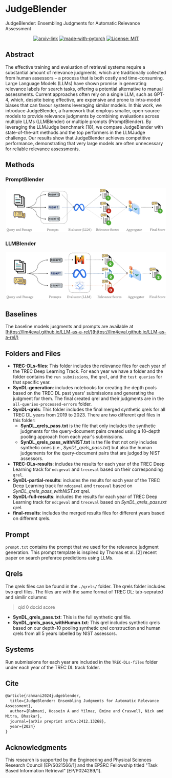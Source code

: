 # JudgeBlender
JudgeBlender: Ensembling Judgments for Automatic Relevance Assessment

<div align="center">

  [![arxiv-link](https://img.shields.io/badge/Paper-PDF-red?style=flat&logo=arXiv&logoColor=red)](https://arxiv.org/abs/2412.13268)
  [![made-with-pytorch](https://img.shields.io/badge/Made%20with-PyTorch-brightgreen)](https://pytorch.org/)
  [![License: MIT](https://img.shields.io/badge/License-MIT-yellow.svg)](https://opensource.org/licenses/MIT)
</div>

## Abstract
The effective training and evaluation of retrieval systems require a substantial amount of relevance judgments, which are traditionally collected from human assessors – a process that is both costly and time-consuming. Large Language Models (LLMs) have shown promise in generating relevance labels for search tasks, offering a potential alternative to manual assessments. Current approaches often rely on a single LLM, such as GPT-4, which, despite being effective, are expensive and prone to intra-model biases that can favour systems leveraging similar models. In this work, we introduce JudgeBlender, a framework that employs smaller, open-source models to provide relevance judgments by combining evaluations across multiple LLMs (LLMBlender) or multiple prompts (PromptBlender). By leveraging the LLMJudge benchmark [18], we compare JudgeBlender with state-of-the-art methods and the top performers in the LLMJudge challenge. Our results show that JudgeBlender achieves competitive performance, demonstrating that very large models are often unnecessary for reliable relevance assessments.

## Methods

### PromptBlender
<p align="center">
  <img src="figs/promptblender.png" width="500">
</a>
<br />

### LLMBlender
<p align="center">
  <img src="figs/llmblender.png" width="500">
</a>
<br />



## Baselines
The baseline models jusgments and prompts are available at [https://llm4eval.github.io/LLM-as-a-rel/](https://llm4eval.github.io/LLM-as-a-rel/)

## Folders and Files

- __TREC-DLs-files__: This folder includes the relevance files for each year of the TREC Deep Learning Track. For each year we have a folder and the folder contains the `run submissions`, the `qrel`, and the `test queries` for that specific year.
- __SynDL-generation__: includes notebooks for creating the depth pools based on the TREC DL past years' submissions and generating the judgment for them. The final created qrel and their judgments are in the `all-queries-processed-errors` folder.
- __SynDL-qrels__: This folder includes the final merged synthetic qrels for all TREC DL years from 2019 to 2023. There are two different qrel files in this folder:
    - __SynDL_qrels_pass.txt__ is the file that only includes the synthetic judgments for the query-document pairs created using a 10-depth pooling approach from each year's submissions.
    - __SynDL_qrels_pass_withNIST.txt__ is the file that not only includes synthetic ones (i.e., _SynDL_qrels_pass.txt_) but also the human judgements for the query-document pairs that are judged by NIST assessors.
- __TREC-DLs-results__: includes the results for each year of the TREC Deep Learning track for `ndcgeval` and `treceval` based on their corresponding `qrel`.
- __SynDL-partial-results__: includes the results for each year of the TREC Deep Learning track for `ndcgeval` and `treceval` based on _SynDL_qrels_pass_withNIST.txt_ qrel.
- __SynDL-full-results__: includes the results for each year of TREC Deep Learning track for `ndcgeval` and `treceval` based on _SynDL_qrels_pass.txt_ qrel.
- __final-results__: includes the merged results files for different years based on different qrels.
 
## Prompt
`prompt.txt` contains the prompt that we used for the relevance judgment generation. This prompt template is inspired by Thomas et al. [2] recent paper on search prefenrce predictions using LLMs.

## Qrels
The qrels files can be found in the `./qrels/` folder. The qrels folder includes two qrel files. The files are with the same format of TREC DL: tab-seprated and similir columns:

> qid 0 docid score

- __SynDL_qrels_pass.txt__: This is the full synthetic qrel file.
- __SynDL_qrels_pass_withHuman.txt__: This qrel includes synthetic qrels based on our depth-10 pooling synthetic qrel construction and human qrels from all 5 years labelled by NIST assessors.

## Systems
Run submissions for each year are included in the `TREC-DLs-files` folder under each year of the TREC DL track folder.

## Cite

```
@article{rahmani2024judgeblender,
  title={JudgeBlender: Ensembling Judgments for Automatic Relevance Assessment},
  author={Rahmani, Hossein A and Yilmaz, Emine and Craswell, Nick and Mitra, Bhaskar},
  journal={arXiv preprint arXiv:2412.13268},
  year={2024}
}
```

## Acknowledgments
This research is supported by the Engineering and Physical Sciences Research Council [EP/S021566/1] and the EPSRC Fellowship titled "Task Based Information Retrieval" [EP/P024289/1].
